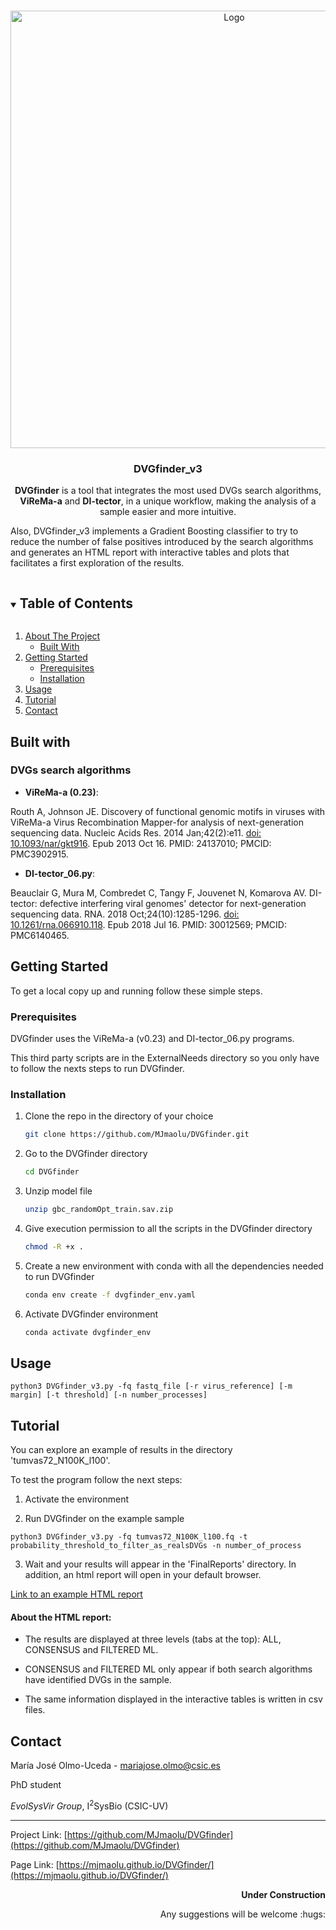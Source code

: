 <!-- PROJECT LOGO -->
<br />
<p align="center">
  <a href="https://github.com/MJmaolu/DVGfinder">
    <img src="http://147.156.206.144/appweb/LOGODVGfinder_marron.png" alt="Logo" width="700" /*height="80"*/>
  </a>  
  <h3 align="center">DVGfinder_v3</h3>

<p align="center">
    <b>DVGfinder</b> is a tool that integrates the most used DVGs search algorithms, <b>ViReMa-a</b> and <b>DI-tector</b>, in a unique workflow, making the analysis of a sample easier and more intuitive. 
  
  Also, DVGfinder_v3 implements a Gradient Boosting classifier to try to reduce the number of false positives introduced by the search algorithms and generates an HTML report with interactive tables and plots that facilitates a first exploration of the results.
    <br />
  </p>
</p>



<!-- TABLE OF CONTENTS -->
<details open="open">
  <summary><h2 style="display: inline-block">Table of Contents</h2></summary>
  <ol>
    <li>
      <a href="#about-the-project">About The Project</a>
      <ul>
        <li><a href="#built-with">Built With</a></li>
      </ul>
    </li>
    <li>
      <a href="#getting-started">Getting Started</a>
      <ul>
        <li><a href="#prerequisites">Prerequisites</a></li>
        <li><a href="#installation">Installation</a></li>
      </ul>
    </li>
    <li><a href="#usage">Usage</a></li>
    <li><a href="#tutorial">Tutorial</a></li>    
    <li><a href="#contact">Contact</a></li>
  </ol>
</details>

<!-- BUILT WITH -->
## Built with
### DVGs search algorithms

* **ViReMa-a (0.23)**:

Routh A, Johnson JE. Discovery of functional genomic motifs in viruses with ViReMa-a Virus Recombination Mapper-for analysis of next-generation sequencing data. Nucleic Acids Res. 2014 Jan;42(2):e11. [doi: 10.1093/nar/gkt916](https://academic.oup.com/nar/article/42/2/e11/1024459). Epub 2013 Oct 16. PMID: 24137010; PMCID: PMC3902915.
  

* **DI-tector_06.py**: 

Beauclair G, Mura M, Combredet C, Tangy F, Jouvenet N, Komarova AV. DI-tector: defective interfering viral genomes' detector for next-generation sequencing data. RNA. 2018 Oct;24(10):1285-1296. [doi: 10.1261/rna.066910.118](https://pubmed.ncbi.nlm.nih.gov/30012569/). Epub 2018 Jul 16. PMID: 30012569; PMCID: PMC6140465.
 
  

<!-- GETTING STARTED -->
## Getting Started

To get a local copy up and running follow these simple steps.

### Prerequisites

DVGfinder uses the ViReMa-a (v0.23) and DI-tector_06.py programs. 

This third party scripts are in the ExternalNeeds directory so you only have to follow the nexts steps to run DVGfinder.


### Installation

1. Clone the repo in the directory of your choice
   ```sh
   git clone https://github.com/MJmaolu/DVGfinder.git
   ```

2. Go to the DVGfinder directory
   ```sh
   cd DVGfinder
   ```
   
3. Unzip model file
   ```sh
   unzip gbc_randomOpt_train.sav.zip
   ```
   
4. Give execution permission to all the scripts in the DVGfinder directory
   ```sh
   chmod -R +x .
   ```
5. Create a new environment with conda with all the dependencies needed to run DVGfinder
   ```sh
   conda env create -f dvgfinder_env.yaml
   ```
   
6. Activate DVGfinder environment 
   ```sh
   conda activate dvgfinder_env
   ```

<!-- USAGE EXAMPLES -->
## Usage

```python3 DVGfinder_v3.py -fq fastq_file [-r virus_reference] [-m margin] [-t threshold] [-n number_processes]```

<!-- TUTORIAL -->
## Tutorial

You can explore an example of results in the directory 'tumvas72_N100K_l100'. 

To test the program follow the next steps:

1. Activate the environment 

2. Run DVGfinder on the example sample

```
python3 DVGfinder_v3.py -fq tumvas72_N100K_l100.fq -t probability_threshold_to_filter_as_realsDVGs -n number_of_process
```

3. Wait and your results will appear in the 'FinalReports' directory. In addition, an html report will open in your default browser.

[Link to an example HTML report](http://147.156.206.144/appweb/tumvas72_N100K_l100_report.html)

#### About the HTML report: 

- The results are displayed at three levels (tabs at the top): ALL, CONSENSUS and FILTERED ML. 

- CONSENSUS and FILTERED ML only appear if both search algorithms have identified DVGs in the sample.

- The same information displayed in the interactive tables is written in csv files.


<!-- CONTACT -->
## Contact

María José Olmo-Uceda - mariajose.olmo@csic.es

PhD student

*EvolSysVir Group*, I<sup>2</sup>SysBio (CSIC-UV) 

---

Project Link: [https://github.com/MJmaolu/DVGfinder](https://github.com/MJmaolu/DVGfinder)

Page Link: [https://mjmaolu.github.io/DVGfinder/](https://mjmaolu.github.io/DVGfinder/)

<p align='right'> 
  <b>Under Construction</b> 
</p> 
<p align='right'> 
  Any suggestions will be welcome :hugs:
</p>

<!-- MARKDOWN LINKS & IMAGES -->
<!-- https://www.markdownguide.org/basic-syntax/#reference-style-links -->
[contributors-shield]: https://img.shields.io/github/contributors/MJmaolu/DVGfinder.svg?style=for-the-badge
[contributors-url]: https://github.com/MJmaolu/DVGfinder/graphs/contributors
[forks-shield]: https://img.shields.io/github/forks/MJmaolu/DVGfinder.svg?style=for-the-badge
[forks-url]: https://github.com/MJmaolu/DVGfinder/network/members
[stars-shield]: https://img.shields.io/github/stars/MJmaolu/DVGfinder.svg?style=for-the-badge
[stars-url]: https://github.com/MJmaolu/DVGfinder/stargazers
[issues-shield]: https://img.shields.io/github/issues/MJmaolu/DVGfinder.svg?style=for-the-badge
[issues-url]: https://github.com/gMJmaolu/DVGfinder/issues
[license-shield]: https://img.shields.io/github/license/MJmaolu/DVGfinder.svg?style=for-the-badge
[license-url]: https://github.com/MJmaolu/DVGfinder/blob/master/LICENSE.txt
[linkedin-shield]: https://img.shields.io/badge/-LinkedIn-black.svg?style=for-the-badge&logo=linkedin&colorB=555
[linkedin-url]: www.linkedin.com/in/maria-jose-olmo-uceda

